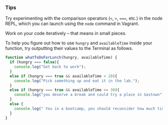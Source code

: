 ### Tips

Try experimenting with the comparison operators (`<`, `>`, `===`, etc.) in the node REPL, which you can launch using the `node` command in Vagrant.

Work on your code iteratively – that means in small pieces. 

To help you figure out how to use `hungry` and `availableTime` inside your function, try outputting their values to the Terminal as follows.

```javascript
function whatToDoForLunch(hungry, availableTime) {
  if (hungry === false){
    console.log("Get back to work");
  }
  else if (hungry === true && availableTime < 20){
    console.log("Pick something up and eat it in the lab.");
  }
  else if (hungry === true && availableTime <= 30){
    console.log("you deserve a break and could try a place in Gastown");
  }
  else {
    console.log(" You in a bootcamp, you should reconsider how much time you actually have to spare");
  }
}
```